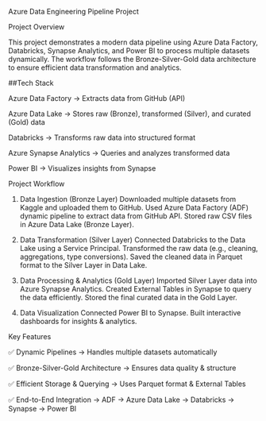 Azure Data Engineering Pipeline Project

Project Overview

This project demonstrates a modern data pipeline using Azure Data Factory, Databricks, Synapse Analytics, and Power BI to process multiple datasets dynamically. The workflow follows the Bronze-Silver-Gold data architecture to ensure efficient data transformation and analytics.

##Tech Stack

Azure Data Factory → Extracts data from GitHub (API)

Azure Data Lake → Stores raw (Bronze), transformed (Silver), and curated (Gold) data

Databricks → Transforms raw data into structured format

Azure Synapse Analytics → Queries and analyzes transformed data

Power BI → Visualizes insights from Synapse

Project Workflow

1. Data Ingestion (Bronze Layer)
Downloaded multiple datasets from Kaggle and uploaded them to GitHub.
Used Azure Data Factory (ADF) dynamic pipeline to extract data from GitHub API.
Stored raw CSV files in Azure Data Lake (Bronze Layer).

2. Data Transformation (Silver Layer)
Connected Databricks to the Data Lake using a Service Principal.
Transformed the raw data (e.g., cleaning, aggregations, type conversions).
Saved the cleaned data in Parquet format to the Silver Layer in Data Lake.

3. Data Processing & Analytics (Gold Layer)
Imported Silver Layer data into Azure Synapse Analytics.
Created External Tables in Synapse to query the data efficiently.
Stored the final curated data in the Gold Layer.

4. Data Visualization
Connected Power BI to Synapse.
Built interactive dashboards for insights & analytics.

Key Features

✅ Dynamic Pipelines → Handles multiple datasets automatically

✅ Bronze-Silver-Gold Architecture → Ensures data quality & structure

✅ Efficient Storage & Querying → Uses Parquet format & External Tables

✅ End-to-End Integration → ADF → Azure Data Lake → Databricks → Synapse → Power BI
